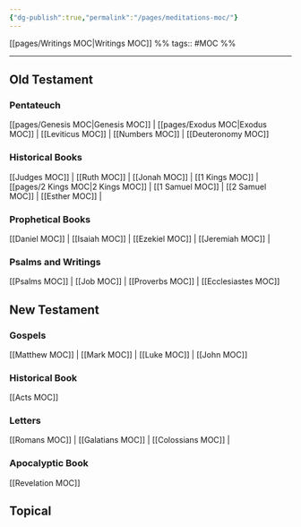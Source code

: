 ```yaml
---
{"dg-publish":true,"permalink":"/pages/meditations-moc/"}
---
```

[[pages/Writings MOC|Writings MOC]] %% tags:: #MOC %%

---

## Old Testament
### Pentateuch
[[pages/Genesis MOC|Genesis MOC]] | [[pages/Exodus MOC|Exodus MOC]] | [[Leviticus MOC]] | [[Numbers MOC]] | [[Deuteronomy MOC]]

### Historical Books
[[Judges MOC]] | [[Ruth MOC]] | [[Jonah MOC]] | [[1 Kings MOC]] | [[pages/2 Kings MOC|2 Kings MOC]] | [[1 Samuel MOC]] | [[2 Samuel MOC]] | [[Esther MOC]] | 

### Prophetical Books
[[Daniel MOC]] | [[Isaiah MOC]] | [[Ezekiel MOC]] | [[Jeremiah MOC]] | 

### Psalms and Writings
[[Psalms MOC]] | [[Job MOC]] | [[Proverbs MOC]] | [[Ecclesiastes MOC]]

## New Testament
### Gospels
[[Matthew MOC]] | [[Mark MOC]] | [[Luke MOC]] | [[John MOC]]

### Historical Book
[[Acts MOC]]

### Letters
[[Romans MOC]] | [[Galatians MOC]] | [[Colossians MOC]] | 

### Apocalyptic Book
[[Revelation MOC]]


## Topical 

